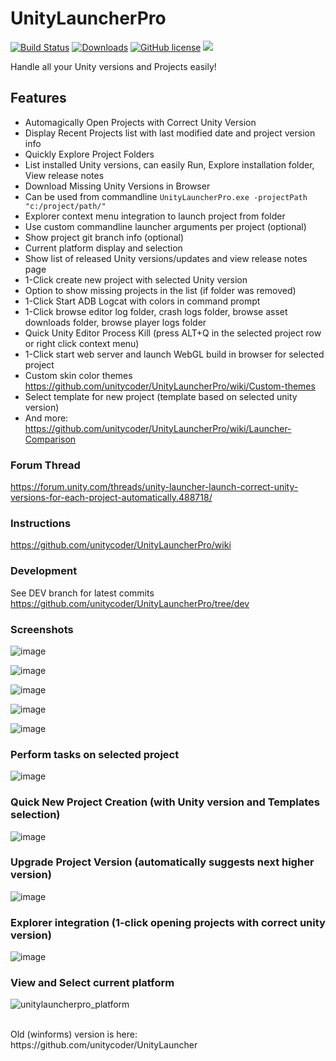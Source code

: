 # UnityLauncherPro 
[![Build Status](https://ci.appveyor.com/api/projects/status/hajcaavcsg7904rx?svg=true)](https://github.com/unitycoder/UnityLauncherPro/releases/latest/download/UnityLauncherPro.zip) [![Downloads](https://img.shields.io/github/downloads/unitycoder/unitylauncherpro/total)](https://github.com/unitycoder/UnityLauncherPro/releases/latest/download/UnityLauncherPro.zip) [![GitHub license](https://img.shields.io/github/license/unitycoder/UnityLauncherPro)](https://github.com/unitycoder/UnityLauncherPro/blob/master/LICENSE) [](https://discord.gg/cXT97hU)<a href="https://discord.gg/cXT97hU"><img src="https://img.shields.io/discord/337579253866692608.svg"></a>

Handle all your Unity versions and Projects easily!

## Features
- Automagically Open Projects with Correct Unity Version
- Display Recent Projects list with last modified date and project version info
- Quickly Explore Project Folders
- List installed Unity versions, can easily Run, Explore installation folder, View release notes
- Download Missing Unity Versions in Browser
- Can be used from commandline `UnityLauncherPro.exe -projectPath "c:/project/path/"`
- Explorer context menu integration to launch project from folder
- Use custom commandline launcher arguments per project (optional)
- Show project git branch info (optional)
- Current platform display and selection
- Show list of released Unity versions/updates and view release notes page
- 1-Click create new project with selected Unity version
- Option to show missing projects in the list (if folder was removed)
- 1-Click Start ADB Logcat with colors in command prompt
- 1-Click browse editor log folder, crash logs folder, browse asset downloads folder, browse player logs folder
- Quick Unity Editor Process Kill (press ALT+Q in the selected project row or right click context menu)
- 1-Click start web server and launch WebGL build in browser for selected project
- Custom skin color themes https://github.com/unitycoder/UnityLauncherPro/wiki/Custom-themes
- Select template for new project (template based on selected unity version)
- And more: https://github.com/unitycoder/UnityLauncherPro/wiki/Launcher-Comparison

### Forum Thread
https://forum.unity.com/threads/unity-launcher-launch-correct-unity-versions-for-each-project-automatically.488718/

### Instructions
https://github.com/unitycoder/UnityLauncherPro/wiki

### Development
See DEV branch for latest commits https://github.com/unitycoder/UnityLauncherPro/tree/dev

### Screenshots

![image](https://user-images.githubusercontent.com/5438317/71485879-184b3a00-281c-11ea-97db-73c5dfa9bb4e.png)

![image](https://user-images.githubusercontent.com/5438317/120828332-146d2c80-c565-11eb-8a84-c3737c17025f.png)

![image](https://user-images.githubusercontent.com/5438317/120828338-17681d00-c565-11eb-972a-49055070427a.png)

![image](https://user-images.githubusercontent.com/5438317/120828346-19ca7700-c565-11eb-9430-89420cf15caa.png)

![image](https://user-images.githubusercontent.com/5438317/120828355-1c2cd100-c565-11eb-9fee-bc77112b8d16.png)

### Perform tasks on selected project
![image](https://user-images.githubusercontent.com/5438317/120828528-4da59c80-c565-11eb-8b11-9cf739cde306.png)

### Quick New Project Creation (with Unity version and Templates selection)
![image](https://user-images.githubusercontent.com/5438317/120828565-58603180-c565-11eb-9cf3-0e3738a7dc95.png)

### Upgrade Project Version (automatically suggests next higher version)
![image](https://user-images.githubusercontent.com/5438317/120828587-5e561280-c565-11eb-876d-54b72aed88c9.png)

### Explorer integration (1-click opening projects with correct unity version)
![image](https://user-images.githubusercontent.com/5438317/120883135-34900080-c5e4-11eb-80a5-ae78fe89260a.png)

### View and Select current platform
![unitylauncherpro_platform](https://user-images.githubusercontent.com/5438317/132997691-5ed50f1d-e285-4c83-b356-46c1e3f431e4.gif)


<br>
Old (winforms) version is here: https://github.com/unitycoder/UnityLauncher

